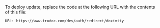 To deploy update, replace the code at the following URL with the contents of this file:

```
URL: https://www.trudoc.com/dev/auth/redirect/doximity
```

